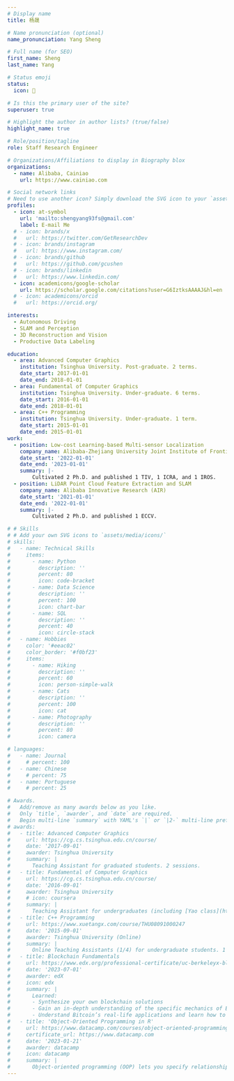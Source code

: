 ```yaml
---
# Display name
title: 杨晟

# Name pronunciation (optional)
name_pronunciation: Yang Sheng

# Full name (for SEO)
first_name: Sheng
last_name: Yang

# Status emoji
status:
  icon: 🥤

# Is this the primary user of the site?
superuser: true

# Highlight the author in author lists? (true/false)
highlight_name: true

# Role/position/tagline
role: Staff Research Engineer

# Organizations/Affiliations to display in Biography blox
organizations:
  - name: Alibaba, Cainiao
    url: https://www.cainiao.com

# Social network links
# Need to use another icon? Simply download the SVG icon to your `assets/media/icons/` folder.
profiles:
  - icon: at-symbol
    url: 'mailto:shengyang93fs@gmail.com'
    label: E-mail Me
  # - icon: brands/x
  #   url: https://twitter.com/GetResearchDev
  # - icon: brands/instagram
  #   url: https://www.instagram.com/
  # - icon: brands/github
  #   url: https://github.com/gcushen
  # - icon: brands/linkedin
  #   url: https://www.linkedin.com/
  - icon: academicons/google-scholar
    url: https://scholar.google.com/citations?user=G6IztksAAAAJ&hl=en
  # - icon: academicons/orcid
  #   url: https://orcid.org/

interests:
  - Autonomous Driving
  - SLAM and Perception
  - 3D Reconstruction and Vision
  - Productive Data Labeling

education:
  - area: Advanced Computer Graphics
    institution: Tsinghua University. Post-graduate. 2 terms.
    date_start: 2017-01-01
    date_end: 2018-01-01
  - area: Fundamental of Computer Graphics
    institution: Tsinghua University. Under-graduate. 6 terms.
    date_start: 2016-01-01
    date_end: 2018-01-01
  - area: C++ Programming
    institution: Tsinghua University. Under-graduate. 1 term.
    date_start: 2015-01-01
    date_end: 2015-01-01
work:
  - position: Low-cost Learning-based Multi-sensor Localization
    company_name: Alibaba-Zhejiang University Joint Institute of Frontier Technologies (AZFT)
    date_start: '2022-01-01'
    date_end: '2023-01-01'
    summary: |-
        Cultivated 2 Ph.D. and published 1 TIV, 1 ICRA, and 1 IROS.
  - position: LiDAR Point Cloud Feature Extraction and SLAM
    company_name: Alibaba Innovative Research (AIR)
    date_start: '2021-01-01'
    date_end: '2022-01-01'
    summary: |-
        Cultivated 2 Ph.D. and published 1 ECCV.

# # Skills
# # Add your own SVG icons to `assets/media/icons/`
# skills:
#   - name: Technical Skills
#     items:
#       - name: Python
#         description: ''
#         percent: 80
#         icon: code-bracket
#       - name: Data Science
#         description: ''
#         percent: 100
#         icon: chart-bar
#       - name: SQL
#         description: ''
#         percent: 40
#         icon: circle-stack
#   - name: Hobbies
#     color: '#eeac02'
#     color_border: '#f0bf23'
#     items:
#       - name: Hiking
#         description: ''
#         percent: 60
#         icon: person-simple-walk
#       - name: Cats
#         description: ''
#         percent: 100
#         icon: cat
#       - name: Photography
#         description: ''
#         percent: 80
#         icon: camera

# languages:
#   - name: Journal
#     # percent: 100
#   - name: Chinese
#     # percent: 75
#   - name: Portuguese
#     # percent: 25

# Awards.
#   Add/remove as many awards below as you like.
#   Only `title`, `awarder`, and `date` are required.
#   Begin multi-line `summary` with YAML's `|` or `|2-` multi-line prefix and indent 2 spaces below.
# awards:
#   - title: Advanced Computer Graphics
#     url: https://cg.cs.tsinghua.edu.cn/course/
#     date: '2017-09-01'
#     awarder: Tsinghua University
#     summary: |
#       Teaching Assistant for graduated students. 2 sessions.
#   - title: Fundamental of Computer Graphics
#     url: https://cg.cs.tsinghua.edu.cn/course/
#     date: '2016-09-01'
#     awarder: Tsinghua University
#     # icon: coursera
#     summary: |
#       Teaching Assistant for undergraduates (including [Yao class](https://iiis.tsinghua.edu.cn/en/yaoclass/)). 6 sessions.
#   - title: C++ Programming
#     url: https://www.xuetangx.com/course/THU08091000247
#     date: '2015-09-01'
#     awarder: Tsinghua University (Online)
#     summary: |
#       Online Teaching Assistants (1/4) for undergraduate students. 1 session.
#   - title: Blockchain Fundamentals
#     url: https://www.edx.org/professional-certificate/uc-berkeleyx-blockchain-fundamentals
#     date: '2023-07-01'
#     awarder: edX
#     icon: edx
#     summary: |
#       Learned:
#       - Synthesize your own blockchain solutions
#       - Gain an in-depth understanding of the specific mechanics of Bitcoin
#       - Understand Bitcoin’s real-life applications and learn how to attack and destroy Bitcoin, Ethereum, smart contracts and Dapps, and alternatives to Bitcoin’s Proof-of-Work consensus algorithm
#   - title: 'Object-Oriented Programming in R'
#     url: https://www.datacamp.com/courses/object-oriented-programming-with-s3-and-r6-in-r
#     certificate_url: https://www.datacamp.com
#     date: '2023-01-21'
#     awarder: datacamp
#     icon: datacamp
#     summary: |
#       Object-oriented programming (OOP) lets you specify relationships between functions and the objects that they can act on, helping you manage complexity in your code. This is an intermediate level course, providing an introduction to OOP, using the S3 and R6 systems. S3 is a great day-to-day R programming tool that simplifies some of the functions that you write. R6 is especially useful for industry-specific analyses, working with web APIs, and building GUIs.
---
```

